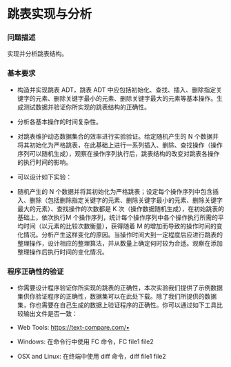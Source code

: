 # 跳表实现与分析



### **问题描述**

实现并分析跳表结构。

### **基本要求**

* 构造并实现跳表 ADT，跳表 ADT 中应包括初始化、查找、插入、删除指定关键字的元素、删除关键字最小的元素、删除关键字最大的元素等基本操作。生成测试数据并验证你所实现的跳表结构的正确性。



* 分析各基本操作的时间复杂性。



* 对跳表维护动态数据集合的效率进行实验验证。给定随机产生的 N 个数据并将其初始化为严格跳表，在此基础上进行一系列插入、删除、查找操作（操作序列可以随机生成），观察在操作序列执行后，跳表结构的改变对跳表各操作的执行时间的影响。

* 可以设计如下实验：
* 随机产生的 N 个数据并将其初始化为严格跳表；设定每个操作序列中包含插入、删除（包括删除指定关键字的元素、删除关键字最小的元素、删除关键字最大的元素）、查找操作的次数都是 K 次（操作数据随机生成），在初始跳表的基础上，依次执行M 个操作序列，统计每个操作序列中各个操作执行所需的平均时间（以元素的比较次数衡量），获得随着 M 的增加而导致的操作时间的变化情况。分析产生这样变化的原因。当操作时间大到一定程度后应进行跳表的整理操作，设计相应的整理算法，并从数量上确定何时较为合适。观察在添加整理操作后执行时间的变化情况。

### **程序正确性的验证**

* 你需要设计程序验证你所实现的跳表的正确性，本次实验我们提供了示例数据集供你验证程序的正确性，数据集可以在此处下载。除了我们所提供的数据集，你也需要在自己生成的数据上验证程序的正确性。你可以通过如下工具比较输出文件是否一致：

* Web Tools: https://text-compare.com/• 

* Windows: 在命令行中使用 FC 命令，FC file1 file2

* OSX and Linux: 在终端中使用 diff 命令，diff file1 file2

